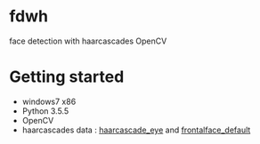 # fdwh
face detection with haarcascades OpenCV

# Getting started
+ windows7 x86
+ Python 3.5.5
+ OpenCV
+ haarcascades data : [haarcascade_eye](https://github.com/opencv/opencv/blob/master/data/haarcascades/haarcascade_eye.xml) and [frontalface_default](https://github.com/opencv/opencv/blob/master/data/haarcascades/haarcascade_frontalface_default.xml)
